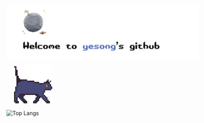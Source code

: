 <div align="left">
  <img src="github_profile4.png" alt="My GitHub Profile Image" />
</div>

<p>&nbsp;&nbsp;&nbsp;&nbsp;&nbsp;<img src="cat_profile.gif" width="100" /></p>

![Top Langs](https://github-readme-stats.vercel.app/api/top-langs/?username=yesongO&layout=compact&theme=radical&bg_color=00000000&hide_border=true)





<!--
**yesongO/yesongO** is a ✨ _special_ ✨ repository because its `README.md` (this file) appears on your GitHub profile.
Here are some ideas to get you started:

- 🔭 I’m currently working on ...
- 🌱 I’m currently learning ...
- 👯 I’m looking to collaborate on ...
- 🤔 I’m looking for help with ...
- 💬 Ask me about ...
- 📫 How to reach me: ...
- 😄 Pronouns: ...
- ⚡ Fun fact: ...


![Top Langs](https://github-readme-stats.vercel.app/api/top-langs/?username=yesongO&layout=compact)

-->
